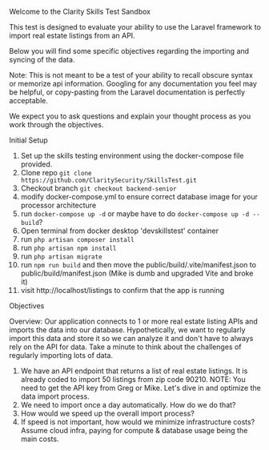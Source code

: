 Welcome to the Clarity Skills Test Sandbox

This test is designed to evaluate your ability to use the Laravel framework to import real estate listings from an API.

Below you will find some specific objectives regarding the importing and syncing of the data.

Note: This is not meant to be a test of your ability to recall obscure syntax or memorize api information. Googling
for any documentation you feel may be helpful, or copy-pasting from the Laravel documentation is perfectly acceptable.

We expect you to ask questions and explain your thought process as you work through the objectives.


Initial Setup
1. Set up the skills testing environment using the docker-compose file provided.
2. Clone repo `git clone https://github.com/ClaritySecurity/SkillsTest.git`
3. Checkout branch `git checkout backend-senior`
3. modify docker-compose.yml to ensure correct database image for your processor architecture
4. run `docker-compose up -d` or maybe have to do `docker-compose up -d --build`?
5. Open terminal from docker desktop 'devskillstest' container
5. run `php artisan composer install`
6. run `php artisan npm install`
7. run `php artisan migrate`
8. run `npm run build` and then move the public/build/.vite/manifest.json to 
   public/build/manifest.json (Mike is dumb and upgraded Vite and broke it)
9. visit http://localhost/listings to confirm that the app is running

Objectives

Overview: Our application connects to 1 or more real estate listing APIs and 
imports the data into our database. Hypothetically, we want to regularly 
import this data and store it so we can analyze it and don't have to always 
rely on the API for data. Take a minute to think about the challenges of 
regularly importing lots of data.

1. We have an API endpoint that returns a list of real estate listings. It 
   is already coded to import 50 listings from zip code 90210. NOTE: You 
   need to get the API key from Greg or Mike. Let's dive in and optimize the 
   data import process. 
2. We need to import once a day automatically. How do we do that?
3. How would we speed up the overall import process?
4. If speed is not important, how would we minimize infrastructure costs? 
   Assume cloud infra, paying for compute & database usage being the main costs.

